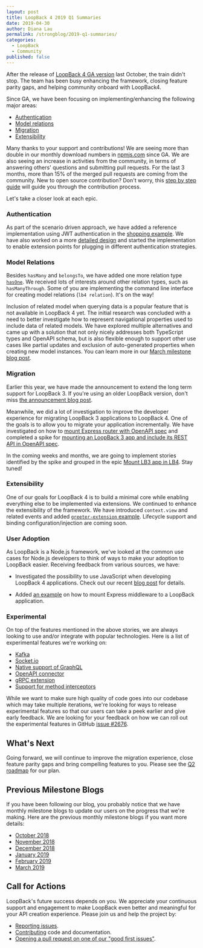 ```yaml
---
layout: post
title: LoopBack 4 2019 Q1 Summaries
date: 2019-04-30
author: Diana Lau
permalink: /strongblog/2019-q1-summaries/
categories:
  - LoopBack
  - Community
published: false
---
```


After the release of [LoopBack 4 GA version](https://strongloop.com/strongblog/loopback-4-ga) last October, the train didn't stop. The team has been busy enhancing the framework, closing feature parity gaps, and helping community onboard with LoopBack4.

Since GA, we have been focusing on implementing/enhancing the following major areas:

- [Authentication](#authentication)
- [Model relations](#model-relations)
- [Migration](#migration)
- [Extensibility](#extensibility)

Many thanks to your support and contributions! We are seeing more than double in our monthly download numbers in [npmjs.com](https://www.npmjs.com/) since GA. We are also seeing an increase in activities from the community, in terms of answering others' questions and submitting pull requests. For the last 3 months, more than 15% of the merged pull requests are coming from the community. New to open source contribution? Don't worry, this [step by step guide](https://loopback.io/doc/en/lb4/submitting_a_pr.html) will guide you through the contribution process.

<!--more-->
Let's take a closer look at each epic.

### Authentication

As part of the scenario driven approach, we have added a reference implementation using JWT authentication in the [shopping example](https://github.com/strongloop/loopback4-example-shopping). We have also worked on a more [detailed design](https://github.com/strongloop/loopback-next/tree/master/packages/authentication/docs) and started the implementation to enable extension points for plugging in different authentication strategies.

### Model Relations

Besides `hasMany` and `belongsTo`, we have added one more relation type [`hasOne`](https://loopback.io/doc/en/lb4/hasOne-relation.html). We received lots of interests around other relation types, such as `hasManyThrough`.  Some of you are implementing the command line interface for creating model relations (`lb4 relation`). It's on the way!

Inclusion of related model when querying data is a popular feature that is not available in LoopBack 4 yet. The initial research was concluded with a need to better investigate how to represent navigational properties used to include data of related models. We have explored multiple alternatives and came up with a solution that not only nicely addresses both TypeScript types and OpenAPI schema, but is also flexible enough to support other use cases like partial updates and exclusion of auto-generated properties when creating new model instances. You can learn more in our [March milestone blog post](https://strongloop.com/strongblog/march-2019-milestone/).

### Migration

Earlier this year, we have made the announcement to extend the long term support for LoopBack 3. If you're using an older LoopBack version, don't miss [the announcement blog post](https://strongloop.com/strongblog/lb3-extended-lts/).

Meanwhile, we did a lot of investigation to improve the developer experience for migrating LoopBack 3 applications to LoopBack 4. One of the goals is to allow you to migrate your application incrementally. We have investigated on how to [mount Express router with OpenAPI spec](https://github.com/strongloop/loopback-next/issues/2389) and completed a spike for [mounting an LoopBack 3 app and include its REST API in OpenAPI spec](https://github.com/strongloop/loopback-next/issues/2318).

In the coming weeks and months, we are going to implement stories identified by the spike and grouped in the epic [Mount LB3 app in LB4](https://github.com/strongloop/loopback-next/issues/2479). Stay tuned!

### Extensibility

One of our goals for LoopBack 4 is to build a minimal core while enabling everything else to be implemented via extensions. We continued to enhance the extensibility of the framework. We have introduced `context.view` and related events and added [`greeter-extension` example](https://github.com/strongloop/loopback-next/tree/master/examples/greeter-extension).  Lifecycle support and binding configuration/injection are coming soon.

### User Adoption

As LoopBack is a Node.js framework, we've looked at the common use cases for Node.js developers to think of ways to make your adoption to LoopBack easier. Receiving feedback from various sources, we have:

- Investigated the possibility to use JavaScript when developing LoopBack 4 applications. Check out our recent [blog post](https://strongloop.com/strongblog/loopback4-javascript-experience/) for details.

- Added [an example](https://github.com/strongloop/loopback-next/tree/master/examples/express-composition) on how to mount Express middleware to a LoopBack application.

### Experimental

On top of the features mentioned in the above stories, we are always looking to use and/or integrate with popular technologies. Here is a list of experimental features we're working on:

- [Kafka](https://github.com/strongloop/loopback4-example-kafka)
- [Socket.io](https://github.com/strongloop/loopback-next/pull/2648)
- [Native support of GraphQL](https://github.com/strongloop/loopback-next/pull/2670)
- [OpenAPI connector](https://github.com/strongloop/loopback-connector-openapi/pull/2)
- [gRPC extension](https://github.com/strongloop/loopback4-extension-grpc)
- [Support for method interceptors](https://github.com/strongloop/loopback-next/pull/2687)

While we want to make sure high quality of code goes into our codebase which may take multiple iterations, we're looking for ways to release experimental features so that our users can take a peek earlier and give early feedback. We are looking for your feedback on how we can roll out the experimental features in GitHub [issue #2676](https://github.com/strongloop/loopback-next/issues/2676).

## What's Next

Going forward, we will continue to improve the migration experience, close feature parity gaps and bring compelling features to you. Please see the [Q2 roadmap](https://github.com/strongloop/loopback-next/issues/2692) for our plan.

## Previous Milestone Blogs

If you have been following our blog, you probably notice that we have monthly milestone blogs to update our users on the progress that we're making. Here are the previous monthly milestone blogs if you want more details:

- [October 2018](https://strongloop.com/strongblog/loopback-4-october-2018-milestone/)
- [November 2018](https://strongloop.com/strongblog/november-2018-milestone/)
- [December 2018](https://strongloop.com/strongblog/december-2018-milestone/)
- [January 2019](https://strongloop.com/strongblog/january-2019-milestone/)
- [February 2019](https://strongloop.com/strongblog/february-2019-milestone/)
- [March 2019](https://strongloop.com/strongblog/march-2019-milestone/)

## Call for Actions

LoopBack's future success depends on you. We appreciate your continuous support and engagement to make LoopBack even better and meaningful for your API creation experience. Please join us and help the project by:

- [Reporting issues](https://github.com/strongloop/loopback-next/issues).
- [Contributing](https://github.com/strongloop/loopback-next/blob/master/docs/CONTRIBUTING.md)
  code and documentation.
- [Opening a pull request on one of our "good first issues"](https://github.com/strongloop/loopback-next/labels/good%20first%20issue).
